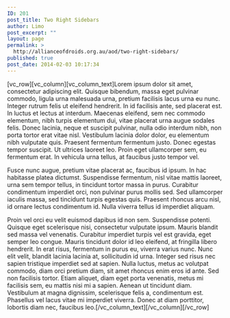 ```yaml
---
ID: 201
post_title: Two Right Sidebars
author: Limo
post_excerpt: ""
layout: page
permalink: >
  http://allianceofdroids.org.au/aod/two-right-sidebars/
published: true
post_date: 2014-02-03 10:17:34
---
```

[vc_row][vc_column][vc_column_text]Lorem ipsum dolor sit amet, consectetur adipiscing elit. Quisque bibendum, massa eget pulvinar commodo, ligula urna malesuada urna, pretium facilisis lacus urna eu nunc. Integer rutrum felis ut eleifend hendrerit. In id facilisis ante, sed placerat est. In luctus et lectus at interdum. Maecenas eleifend, sem nec commodo elementum, nibh turpis elementum dui, vitae placerat urna augue sodales felis. Donec lacinia, neque et suscipit pulvinar, nulla odio interdum nibh, non porta tortor erat vitae nisl. Vestibulum lacinia dolor dolor, eu elementum nibh vulputate quis. Praesent fermentum fermentum justo. Donec egestas tempor suscipit. Ut ultrices laoreet leo. Proin eget ullamcorper sem, eu fermentum erat. In vehicula urna tellus, at faucibus justo tempor vel.

Fusce nunc augue, pretium vitae placerat ac, faucibus id ipsum. In hac habitasse platea dictumst. Suspendisse fermentum, nisl vitae mattis laoreet, urna sem tempor tellus, in tincidunt tortor massa in purus. Curabitur condimentum imperdiet orci, non pulvinar purus mollis sed. Sed ullamcorper iaculis massa, sed tincidunt turpis egestas quis. Praesent rhoncus arcu nisl, id ornare lectus condimentum id. Nulla viverra tellus id imperdiet aliquam.

Proin vel orci eu velit euismod dapibus id non sem. Suspendisse potenti. Quisque eget scelerisque nisi, consectetur vulputate ipsum. Mauris blandit sed massa vel venenatis. Curabitur imperdiet turpis vel est gravida, eget semper leo congue. Mauris tincidunt dolor id leo eleifend, at fringilla libero hendrerit. In erat risus, fermentum in purus eu, viverra varius nunc. Nunc elit velit, blandit lacinia lacinia at, sollicitudin id urna. Integer sed risus nec sapien tristique imperdiet sed at sapien. Nulla luctus, metus ac volutpat commodo, diam orci pretium diam, sit amet rhoncus enim eros id ante. Sed non facilisis tortor. Etiam aliquet, diam eget porta venenatis, metus mi facilisis sem, eu mattis nisi mi a sapien. Aenean ut tincidunt diam. Vestibulum at magna dignissim, scelerisque felis a, condimentum est. Phasellus vel lacus vitae mi imperdiet viverra. Donec at diam porttitor, lobortis diam nec, faucibus leo.[/vc_column_text][/vc_column][/vc_row]